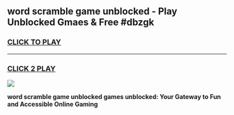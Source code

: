 
## word scramble game unblocked - Play Unblocked Gmaes & Free #dbzgk
<h3>
<a href="https://news.freeplayer.one?title=word_scramble_game_unblocked&ref=26F">CLICK TO PLAY</a></h3>
<hr>

<h3>
<a href="https://news.freeplayer.one?title=word_scramble_game_unblocked&ref=26F">CLICK 2 PLAY</a>
  
</h3>

<a href="https://news.freeplayer.one?title=word_scramble_game_unblocked&ref=26F/"><img src="https://clearcache.store/games.png"></a>


**word scramble game unblocked games unblocked: Your Gateway to Fun and Accessible Online Gaming**
